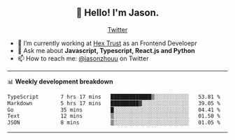 <h2 align="center">👋 Hello! I'm Jason.</h2>
<p align="center">
  <a href="https://twitter.com/jasonzhouu">Twitter</a>
</p>


- 🔭 I’m currently working at [Hex Trust](https://hextrust.com/) as an Frontend Develoepr
- 💬 Ask me about **Javascript, Typescript, React.js and Python**
- 📫 How to reach me: [@jasonzhouu](https://twitter.com/jasonzhouu) on Twitter

-------

📊 **Weekly development breakdown**
<!--START_SECTION:waka-->

```txt
TypeScript       7 hrs 17 mins   █████████████▒░░░░░░░░░░░   53.81 %
Markdown         5 hrs 17 mins   █████████▓░░░░░░░░░░░░░░░   39.05 %
Go               35 mins         █░░░░░░░░░░░░░░░░░░░░░░░░   04.41 %
Text             12 mins         ▒░░░░░░░░░░░░░░░░░░░░░░░░   01.50 %
JSON             8 mins          ▒░░░░░░░░░░░░░░░░░░░░░░░░   01.05 %
```

<!--END_SECTION:waka-->

-------
